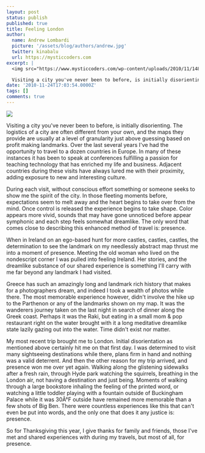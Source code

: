 ```yaml
---
layout: post
status: publish
published: true
title: Feeling London
author:
  name: Andrew Lombardi
  picture: '/assets/blog/authors/andrew.jpg'
  twitter: kinabalu
  url: https://mysticcoders.com
excerpt: |
  <img src="https://www.mysticcoders.com/wp-content/uploads/2010/11/148334_10150126786064741_836944740_7787437_7807477_n.jpg" border="0" />

  Visiting a city you've never been to before, is initially disorienting.  The logistics of a city are often different from your own, and the maps they provide are usually at a level of granularity just above guessing based on profit making landmarks.
date: '2010-11-24T17:03:54.0000Z'
tags: []
comments: true
---
```

<img src="https://www.mysticcoders.com/wp-content/uploads/2010/11/148334_10150126786064741_836944740_7787437_7807477_n.jpg" border="0" />

Visiting a city you've never been to before, is initially disorienting.  The logistics of a city are often different from your own, and the maps they provide are usually at a level of granularity just above guessing based on profit making landmarks.
<a id="more"></a><a id="more-1484"></a>
Over the last several years I've had the opportunity to travel to a dozen countries in Europe.  In many of these instances it has been to speak at conferences fulfilling a passion for teaching technology that has enriched my life and business.  Adjacent countries during these visits have always lured me with their proximity, adding exposure to new and interesting culture.

During each visit, without conscious effort something or someone seeks to show me the spirit of the city.  In those fleeting moments before, expectations seem to melt away and the heart begins to take over from the mind.  Once control is released the experience begins to take shape.  Color appears more vivid, sounds that may have gone unnoticed before appear symphonic and each step feels somewhat dreamlike. The only word that comes close to describing this enhanced method of travel is: presence.

When in Ireland on an ego-based hunt for more castles, castles, castles, the determination to see the landmark on my needlessly abstract map thrust me into a moment of presence.  Meeting the old woman who lived on the nondescript corner I was pulled into feeling Ireland.  Her stories, and the dreamlike substance of our shared experience is something I'll carry with me far beyond any landmark I had visited.

Greece has such an amazingly long and landmark rich history that makes for a photographers dream, and indeed I took a wealth of photos while there.  The most memorable experience however, didn't involve the hike up to the Parthenon or any of the landmarks shown on my map.  It was the wanderers journey taken on the last night in search of dinner along the Greek coast.  Perhaps it was the Raki, but eating in a small mom & pop restaurant right on the water brought with it a long meditative dreamlike state lazily gazing out into the water.  Time didn't exist nor matter.

My most recent trip brought me to London.  Initial disorientation as mentioned above certainly hit me on that first day.  I was determined to visit many sightseeing destinations while there, plans firm in hand and nothing was a valid deterrent.  And then the other reason for my trip arrived, and presence won me over yet again.  Walking along the glistening sidewalks after a fresh rain, through Hyde park watching the squirrels, breathing in the London air, not having a destination and just being.  Moments of walking through a large bookstore inhaling the feeling of the printed word, or watching a little toddler playing with a fountain outside of Buckingham Palace while it was 30Â°F outside have remained more memorable than a few shots of Big Ben.  There were countless experiences like this that can't even be put into words, and the only one that does it any justice is: presence.

So for Thanksgiving this year, I give thanks for family and friends, those I've met and shared experiences with during my travels, but most of all, for presence.

